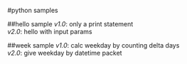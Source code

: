 #python samples

##hello sample
*v1.0*: only a print statement		
*v2.0*: hello with input params		

##week sample
*v1.0*: calc weekday by counting delta days		
*v2.0*: give weekday by datetime packet		
